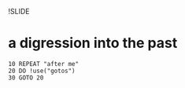 !SLIDE

# a digression into the past

    10 REPEAT "after me"
    20 DO !use("gotos")
    30 GOTO 20
